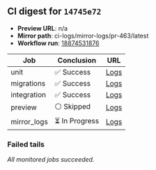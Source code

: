 <!-- AWA-CI-DIGEST -->
## CI digest for `14745e72`

- **Preview URL**: n/a
- **Mirror path**: ci-logs/mirror-logs/pr-463/latest
- **Workflow run**: [18874531876](https://github.com/AlexBomber12/AWA-App/actions/runs/18874531876)

| Job | Conclusion | URL |
| --- | ---------- | --- |
| unit | ✅ Success | [Logs](https://github.com/AlexBomber12/AWA-App/actions/runs/18874531876/job/53860848120) |
| migrations | ✅ Success | [Logs](https://github.com/AlexBomber12/AWA-App/actions/runs/18874531876/job/53861073133) |
| integration | ✅ Success | [Logs](https://github.com/AlexBomber12/AWA-App/actions/runs/18874531876/job/53861073119) |
| preview | ⚪ Skipped | [Logs](https://github.com/AlexBomber12/AWA-App/actions/runs/18874531876/job/53861256948) |
| mirror_logs | ⏳ In Progress | [Logs](https://github.com/AlexBomber12/AWA-App/actions/runs/18874531876/job/53861257083) |

### Failed tails

_All monitored jobs succeeded._
